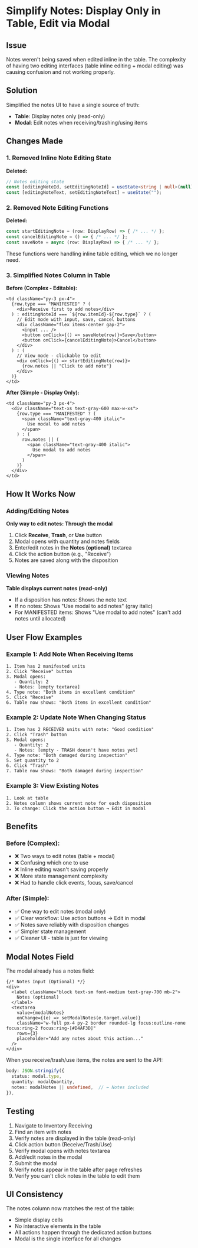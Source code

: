 # Simplify Notes: Display Only in Table, Edit via Modal

## Issue

Notes weren't being saved when edited inline in the table. The complexity of having two editing interfaces (table inline editing + modal editing) was causing confusion and not working properly.

## Solution

Simplified the notes UI to have a single source of truth:
- **Table**: Display notes only (read-only)
- **Modal**: Edit notes when receiving/trashing/using items

## Changes Made

### 1. Removed Inline Note Editing State

**Deleted:**
```typescript
// Notes editing state
const [editingNoteId, setEditingNoteId] = useState<string | null>(null);
const [editingNoteText, setEditingNoteText] = useState("");
```

### 2. Removed Note Editing Functions

**Deleted:**
```typescript
const startEditingNote = (row: DisplayRow) => { /* ... */ };
const cancelEditingNote = () => { /* ... */ };
const saveNote = async (row: DisplayRow) => { /* ... */ };
```

These functions were handling inline table editing, which we no longer need.

### 3. Simplified Notes Column in Table

**Before (Complex - Editable):**
```tsx
<td className="py-3 px-4">
  {row.type === "MANIFESTED" ? (
    <div>Receive first to add notes</div>
  ) : editingNoteId === `${row.itemId}-${row.type}` ? (
    // Edit mode with input, save, cancel buttons
    <div className="flex items-center gap-2">
      <input ... />
      <button onClick={() => saveNote(row)}>Save</button>
      <button onClick={cancelEditingNote}>Cancel</button>
    </div>
  ) : (
    // View mode - clickable to edit
    <div onClick={() => startEditingNote(row)}>
      {row.notes || "Click to add note"}
    </div>
  )}
</td>
```

**After (Simple - Display Only):**
```tsx
<td className="py-3 px-4">
  <div className="text-xs text-gray-600 max-w-xs">
    {row.type === "MANIFESTED" ? (
      <span className="text-gray-400 italic">
        Use modal to add notes
      </span>
    ) : (
      row.notes || (
        <span className="text-gray-400 italic">
          Use modal to add notes
        </span>
      )
    )}
  </div>
</td>
```

## How It Works Now

### Adding/Editing Notes

**Only way to edit notes: Through the modal**

1. Click **Receive**, **Trash**, or **Use** button
2. Modal opens with quantity and notes fields
3. Enter/edit notes in the **Notes (optional)** textarea
4. Click the action button (e.g., "Receive")
5. Notes are saved along with the disposition

### Viewing Notes

**Table displays current notes (read-only)**

- If a disposition has notes: Shows the note text
- If no notes: Shows "Use modal to add notes" (gray italic)
- For MANIFESTED items: Shows "Use modal to add notes" (can't add notes until allocated)

## User Flow Examples

### Example 1: Add Note When Receiving Items
```
1. Item has 2 manifested units
2. Click "Receive" button
3. Modal opens:
   - Quantity: 2
   - Notes: [empty textarea]
4. Type note: "Both items in excellent condition"
5. Click "Receive"
6. Table now shows: "Both items in excellent condition"
```

### Example 2: Update Note When Changing Status
```
1. Item has 2 RECEIVED units with note: "Good condition"
2. Click "Trash" button
3. Modal opens:
   - Quantity: 2
   - Notes: [empty - TRASH doesn't have notes yet]
4. Type note: "Both damaged during inspection"
5. Set quantity to 2
6. Click "Trash"
7. Table now shows: "Both damaged during inspection"
```

### Example 3: View Existing Notes
```
1. Look at table
2. Notes column shows current note for each disposition
3. To change: Click the action button → Edit in modal
```

## Benefits

### Before (Complex):
- ❌ Two ways to edit notes (table + modal)
- ❌ Confusing which one to use
- ❌ Inline editing wasn't saving properly
- ❌ More state management complexity
- ❌ Had to handle click events, focus, save/cancel

### After (Simple):
- ✅ One way to edit notes (modal only)
- ✅ Clear workflow: Use action buttons → Edit in modal
- ✅ Notes save reliably with disposition changes
- ✅ Simpler state management
- ✅ Cleaner UI - table is just for viewing

## Modal Notes Field

The modal already has a notes field:

```tsx
{/* Notes Input (Optional) */}
<div>
  <label className="block text-sm font-medium text-gray-700 mb-2">
    Notes (optional)
  </label>
  <textarea
    value={modalNotes}
    onChange={(e) => setModalNotes(e.target.value)}
    className="w-full px-4 py-2 border rounded-lg focus:outline-none focus:ring-2 focus:ring-[#D4AF3D]"
    rows={3}
    placeholder="Add any notes about this action..."
  />
</div>
```

When you receive/trash/use items, the notes are sent to the API:

```typescript
body: JSON.stringify({
  status: modal.type,
  quantity: modalQuantity,
  notes: modalNotes || undefined,  // ← Notes included
}),
```

## Testing

1. Navigate to Inventory Receiving
2. Find an item with notes
3. Verify notes are displayed in the table (read-only)
4. Click action button (Receive/Trash/Use)
5. Verify modal opens with notes textarea
6. Add/edit notes in the modal
7. Submit the modal
8. Verify notes appear in the table after page refreshes
9. Verify you can't click notes in the table to edit them

## UI Consistency

The notes column now matches the rest of the table:
- Simple display cells
- No interactive elements in the table
- All actions happen through the dedicated action buttons
- Modal is the single interface for all changes














